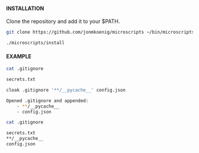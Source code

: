 #### INSTALLATION

Clone the repository and add it to your $PATH.

```sh
git clone https://github.com/jonmkoenig/microscripts ~/bin/microscripts

./microscripts/install
```

#### EXAMPLE

```sh
cat .gitignore

secrets.txt

cloak .gitignore '**/__pycache__' config.json

Opened .gitignore and appended:
	- **/__pycache__
	- config.json

cat .gitignore

secrets.txt
**/__pycache__
config.json
```
